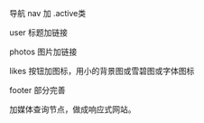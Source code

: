 

导航 nav  加 .active类



user 标题加链接



photos 图片加链接



likes 按钮加图标，用小的背景图或雪碧图或字体图标



footer 部分完善



加媒体查询节点，做成响应式网站。



